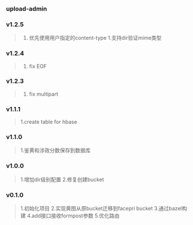 ### upload-admin

### v1.2.5
> 1. 优先使用用户指定的content-type
> 1.支持dir验证mime类型

### v1.2.4
> 1. fix EOF

### v1.2.3
> 1. fix multipart

### v1.1.1
> 1.create table for hbase

### v1.1.0
> 1.鉴黄和涉政分数保存到数据库

### v1.0.0
> 1.增加dir级别配置
> 2.修复创建bucket

### v0.1.0
> 1.初始化项目
> 2.实现黄图从原bucket迁移到facepri bucket
> 3.通过bazel构建
> 4.add接口接收formpost参数
> 5.优化路由

